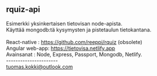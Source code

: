 ## rquiz-api 
Esimerkki yksinkertaisen tietovisan node-apista. <br />
Käyttää mongodb:tä kysymysten ja pistetaulun tietokantana.<br />
<br/>
React-native : https://github.com/reeppi/rquiz (obsolete)<br />
Angular web-app:  https://tietovisa.netlify.app<br />
Avainsanat : Node, Express, Passport, Mongodb, Netlify. <br />
---------------------- <br />
tuomas.kokki@outlook.com